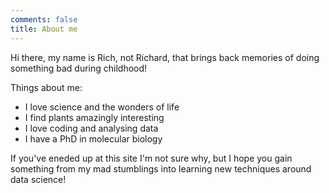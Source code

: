 ```yaml
---
comments: false
title: About me
---
```


Hi there, my name is Rich, not Richard, that brings back memories of doing something bad during childhood!

Things about me:

- I love science and the wonders of life
- I find plants amazingly interesting
- I love coding and analysing data
- I have a PhD in molecular biology

If you've eneded up at this site I'm not sure why, but I hope you gain something from my mad stumblings into learning new techniques around data science!